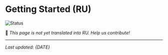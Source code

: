 # Getting Started (RU)

![Status](https://img.shields.io/badge/status-coming--soon-orange)

🚧 *This page is not yet translated into RU. Help us contribute!*

---

*Last updated: {DATE}*
